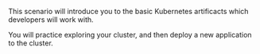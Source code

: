 This scenario will introduce you to the basic Kubernetes artificacts which developers will work with.

You will practice exploring your cluster, and then deploy a new application to the cluster.